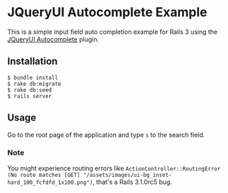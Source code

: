 # JQueryUI Autocomplete Example
This is a simple input field auto completion example for Rails 3 using the [JQueryUI Autocomplete](http://jqueryui.com/demos/autocomplete/#remote "JQueryUI Autocomplete") plugin.

## Installation
    $ bundle install
    $ rake db:migrate
    $ rake db:seed
    $ rails server

## Usage
Go to the root page of the application and type `s` to the search field.

### Note
You might experience routing errors like `ActionController::RoutingError (No route matches [GET] "/assets/images/ui-bg_inset-hard_100_fcfdfd_1x100.png")`, that's a Rails 3.1.0rc5 bug.

